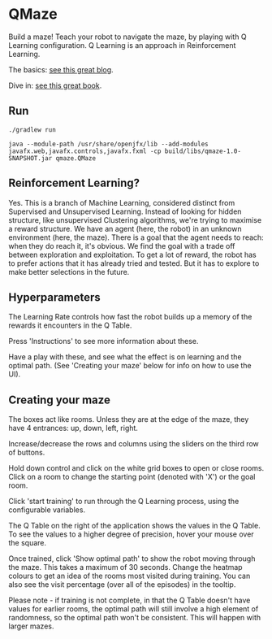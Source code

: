 # QMaze

Build a maze! Teach your robot to navigate the maze, by playing with Q Learning configuration. Q Learning is an approach in Reinforcement Learning.

The basics: [see this great blog](http://mnemstudio.org/path-finding-q-learning-tutorial.htm).

Dive in: [see this great book](https://mitpress.mit.edu/books/reinforcement-learning).

## Run

`./gradlew run`

`java --module-path /usr/share/openjfx/lib --add-modules javafx.web,javafx.controls,javafx.fxml -cp build/libs/qmaze-1.0-SNAPSHOT.jar qmaze.QMaze`

## Reinforcement Learning?

Yes. This is a branch of Machine Learning, considered distinct from Supervised and Unsupervised Learning.
Instead of looking for hidden structure, like unsupervised Clustering algorithms, we're trying to maximise a reward structure. We have an agent (here, the robot) in an unknown environment (here, the maze). There is a goal that the agent needs to reach: when they do reach it, it's obvious.
We find the goal with a trade off between exploration and exploitation. To get a lot of reward, the robot has to prefer actions that it has already tried and tested. But it has to explore to make better selections in the future.

## Hyperparameters

The Learning Rate controls how fast the robot builds up a memory of the rewards it encounters in the Q Table.

Press 'Instructions' to see more information about these.

Have a play with these, and see what the effect is on learning and the optimal path. (See 'Creating your maze' below for info on how to use the UI).

## Creating your maze

The boxes act like rooms. Unless they are at the edge of the maze, they have 4 entrances: up, down, left, right.

Increase/decrease the rows and columns using the sliders on the third row of buttons. 

Hold down control and click on the white grid boxes to open or close rooms. Click on a room to change the starting point (denoted with 'X') or the goal room.

Click 'start training' to run through the Q Learning process, using the configurable variables.

The Q Table on the right of the application shows the values in the Q Table. To see the values to a higher degree of precision, hover your mouse over the square.

Once trained, click 'Show optimal path' to show the robot moving through the maze. This takes a maximum of 30 seconds. Change the heatmap colours to get an idea of the rooms most visited during training. You can also see the visit percentage (over all of the episodes) in the tooltip.

Please note - if training is not complete, in that the Q Table doesn't have values for earlier rooms, the optimal path will still involve a high element of randomness, so the optimal path won't be consistent. This will happen with larger mazes.

